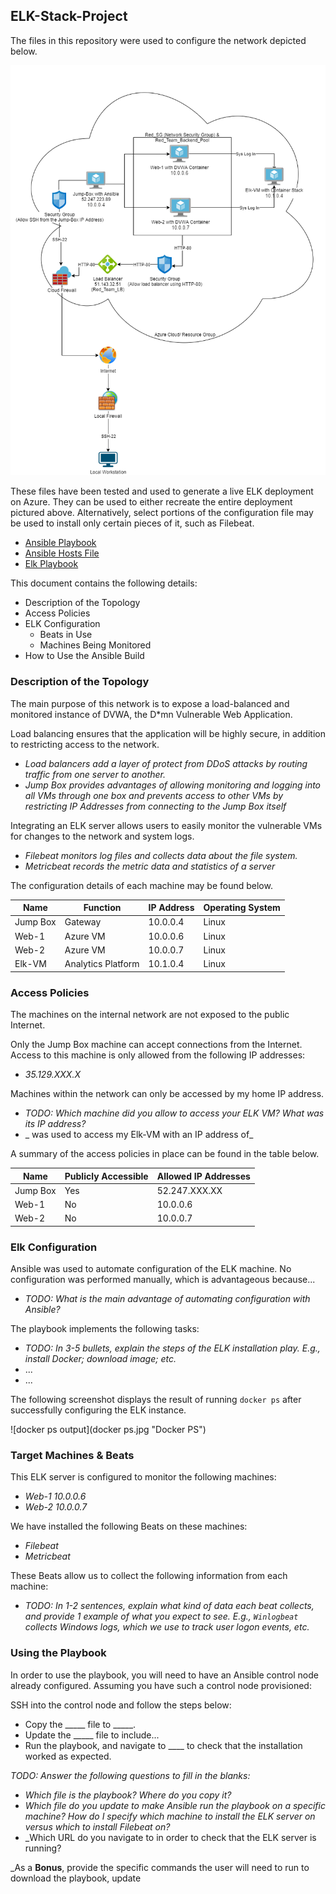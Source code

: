 ## ELK-Stack-Project

The files in this repository were used to configure the network depicted below.

![Network-Diagram.drawio.png](Network-Diagram.drawio.png "Network Diagram")

These files have been tested and used to generate a live ELK deployment on Azure. They can be used to either recreate the entire deployment pictured above. Alternatively, select portions of the configuration file may be used to install only certain pieces of it, such as Filebeat.

  - [Ansible Playbook](ansible.cfg)
  - [Ansible Hosts File](hosts)
  - [Elk Playbook](elk.yml)

This document contains the following details:
- Description of the Topology
- Access Policies
- ELK Configuration
  - Beats in Use
  - Machines Being Monitored
- How to Use the Ansible Build


### Description of the Topology

The main purpose of this network is to expose a load-balanced and monitored instance of DVWA, the D*mn Vulnerable Web Application.

Load balancing ensures that the application will be highly secure, in addition to restricting access to the network.
- _Load balancers add a layer of protect from DDoS attacks by routing traffic from one server to another._
- _Jump Box provides advantages of allowing monitoring and logging into all VMs through one box and prevents access to other VMs by restricting IP Addresses from connecting to the Jump Box itself_

Integrating an ELK server allows users to easily monitor the vulnerable VMs for changes to the network  and system logs.
- _Filebeat monitors log files and collects data about the file system._
- _Metricbeat records the metric data and statistics of a server_

The configuration details of each machine may be found below.

| Name     | Function | IP Address | Operating System |
|----------|----------|------------|------------------|
| Jump Box | Gateway  | 10.0.0.4   | Linux            |
| Web-1    | Azure VM | 10.0.0.6   | Linux            |
| Web-2    | Azure VM | 10.0.0.7   | Linux            |
| Elk-VM   | Analytics Platform | 10.1.0.4   | Linux            |

### Access Policies

The machines on the internal network are not exposed to the public Internet. 

Only the Jump Box machine can accept connections from the Internet. Access to this machine is only allowed from the following IP addresses:
- _35.129.XXX.X_

Machines within the network can only be accessed by my home IP address.
- _TODO: Which machine did you allow to access your ELK VM? What was its IP address?_
- _ was used to access my Elk-VM with an IP address of_

A summary of the access policies in place can be found in the table below.

| Name     | Publicly Accessible | Allowed IP Addresses |
|----------|---------------------|----------------------|
| Jump Box | Yes                 | 52.247.XXX.XX        |
| Web-1    | No                  | 10.0.0.6             |
| Web-2    | No                  | 10.0.0.7             |

### Elk Configuration

Ansible was used to automate configuration of the ELK machine. No configuration was performed manually, which is advantageous because...
- _TODO: What is the main advantage of automating configuration with Ansible?_

The playbook implements the following tasks:
- _TODO: In 3-5 bullets, explain the steps of the ELK installation play. E.g., install Docker; download image; etc._
- ...
- ...

The following screenshot displays the result of running `docker ps` after successfully configuring the ELK instance.

![docker ps output](docker ps.jpg "Docker PS")

### Target Machines & Beats
This ELK server is configured to monitor the following machines:
- _Web-1 10.0.0.6_
- _Web-2 10.0.0.7_

We have installed the following Beats on these machines:
- _Filebeat_
- _Metricbeat_

These Beats allow us to collect the following information from each machine:
- _TODO: In 1-2 sentences, explain what kind of data each beat collects, and provide 1 example of what you expect to see. E.g., `Winlogbeat` collects Windows logs, which we use to track user logon events, etc._

### Using the Playbook
In order to use the playbook, you will need to have an Ansible control node already configured. Assuming you have such a control node provisioned: 

SSH into the control node and follow the steps below:
- Copy the _____ file to _____.
- Update the _____ file to include...
- Run the playbook, and navigate to ____ to check that the installation worked as expected.

_TODO: Answer the following questions to fill in the blanks:_
- _Which file is the playbook? Where do you copy it?_
- _Which file do you update to make Ansible run the playbook on a specific machine? How do I specify which machine to install the ELK server on versus which to install Filebeat on?_
- _Which URL do you navigate to in order to check that the ELK server is running?

_As a **Bonus**, provide the specific commands the user will need to run to download the playbook, update 

